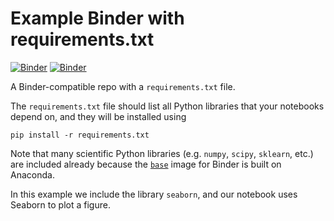 # Example Binder with requirements.txt

[![Binder](http://mybinder.org/badge.svg)](http://mybinder.org/repo/binder-project/example-requirements)
[![Binder](http://mybinder.org/badge.svg)](http://mybinder.org/repo/binder-project/example-requirements)

A Binder-compatible repo with a `requirements.txt` file.

The `requirements.txt` file should list all Python libraries that your notebooks depend on, and they will be installed using 

```
pip install -r requirements.txt
```

Note that many scientific Python libraries (e.g. `numpy`, `scipy`, `sklearn`, etc.) are included already because the [`base`](https://github.com/binder-project/binder/blob/master/images/base/Dockerfile) image for Binder is built on Anaconda.

In this example we include the library `seaborn`, and our notebook uses Seaborn to plot a figure.
